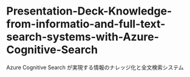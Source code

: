 # Presentation-Deck-Knowledge-from-informatio-and-full-text-search-systems-with-Azure-Cognitive-Search
Azure Cognitive Search が実現する情報のナレッジ化と全文検索システム
